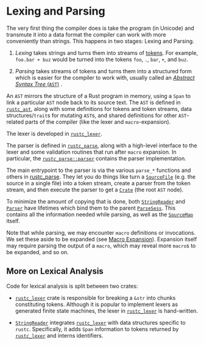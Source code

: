 # Lexing and Parsing

The very first thing the compiler does is take the program (in Unicode) and
transmute it into a data format the compiler can work with more conveniently
than strings. This happens in two stages: Lexing and Parsing.

  1. _Lexing_ takes strings and turns them into streams of [tokens]. For
  example, `foo.bar + buz` would be turned into the tokens `foo`, `.`, `bar`,
  `+`, and `buz`.

[tokens]: https://doc.rust-lang.org/nightly/nightly-rustc/rustc_ast/token/index.html
[lexer]: https://doc.rust-lang.org/nightly/nightly-rustc/rustc_lexer/index.html

  2. _Parsing_ takes streams of tokens and turns them into a structured form
  which is easier for the compiler to work with, usually called an [*Abstract
  Syntax Tree* (`AST`)][ast] . 
  
  
An `AST` mirrors the structure of a Rust program in memory, using a `Span` to
link a particular `AST` node back to its source text. The `AST` is defined in
[`rustc_ast`][rustc_ast], along with some definitions for tokens and token
streams, data structures/`trait`s for mutating `AST`s, and shared definitions for
other `AST`-related parts of the compiler (like the lexer and
`macro`-expansion).

The lexer is developed in [`rustc_lexer`][lexer].

The parser is defined in [`rustc_parse`][rustc_parse], along with a
high-level interface to the lexer and some validation routines that run after
`macro` expansion. In particular, the [`rustc_parse::parser`][parser] contains
the parser implementation.

The main entrypoint to the parser is via the various `parse_*` functions and others in
[rustc_parse][rustc_parse]. They let you do things like turn a [`SourceFile`][sourcefile]
(e.g. the source in a single file) into a token stream, create a parser from
the token stream, and then execute the parser to get a [`Crate`] (the root `AST`
node).

To minimize the amount of copying that is done, both [`StringReader`] and
[`Parser`] have lifetimes which bind them to the parent [`ParseSess`]. This
contains all the information needed while parsing, as well as the [`SourceMap`]
itself.

Note that while parsing, we may encounter `macro` definitions or invocations. We
set these aside to be expanded (see [Macro Expansion](./macro-expansion.md)).
Expansion itself may require parsing the output of a `macro`, which may reveal
more `macro`s to be expanded, and so on.

## More on Lexical Analysis

Code for lexical analysis is split between two crates:

- [`rustc_lexer`] crate is responsible for breaking a `&str` into chunks
  constituting tokens. Although it is popular to implement lexers as generated
  finite state machines, the lexer in [`rustc_lexer`] is hand-written.

- [`StringReader`] integrates [`rustc_lexer`] with data structures specific to
  `rustc`. Specifically, it adds `Span` information to tokens returned by
  [`rustc_lexer`] and interns identifiers.

[`Crate`]: https://doc.rust-lang.org/nightly/nightly-rustc/rustc_ast/ast/struct.Crate.html
[`Parser`]: https://doc.rust-lang.org/nightly/nightly-rustc/rustc_parse/parser/struct.Parser.html
[`ParseSess`]: https://doc.rust-lang.org/nightly/nightly-rustc/rustc_session/parse/struct.ParseSess.html
[`rustc_lexer`]: https://doc.rust-lang.org/nightly/nightly-rustc/rustc_lexer/index.html
[`SourceMap`]: https://doc.rust-lang.org/nightly/nightly-rustc/rustc_span/source_map/struct.SourceMap.html
[`StringReader`]: https://doc.rust-lang.org/nightly/nightly-rustc/rustc_parse/lexer/struct.StringReader.html
[ast module]: https://doc.rust-lang.org/nightly/nightly-rustc/rustc_ast/ast/index.html
[ast]: https://en.wikipedia.org/wiki/Abstract_syntax_tree
[parser]: https://doc.rust-lang.org/nightly/nightly-rustc/rustc_parse/parser/index.html
[rustc_ast]: https://doc.rust-lang.org/nightly/nightly-rustc/rustc_ast/index.html
[rustc_errors]: https://doc.rust-lang.org/nightly/nightly-rustc/rustc_errors/index.html
[rustc_parse]: https://doc.rust-lang.org/nightly/nightly-rustc/rustc_parse/index.html
[sourcefile]: https://doc.rust-lang.org/nightly/nightly-rustc/rustc_span/struct.SourceFile.html
[visit module]: https://doc.rust-lang.org/nightly/nightly-rustc/rustc_ast/visit/index.html